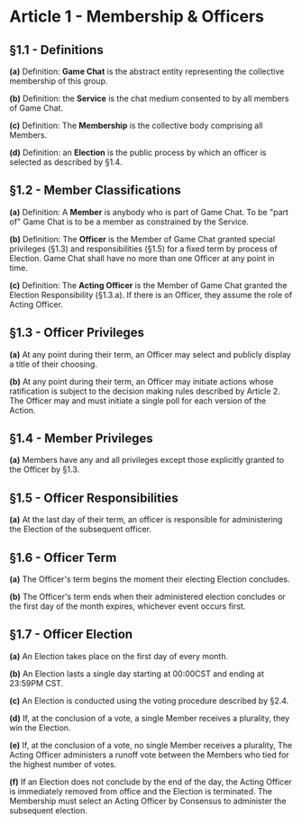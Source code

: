 # Article 1 - Membership & Officers

## §1.1 - Definitions

**(a)** Definition: **Game Chat** is the abstract entity representing the collective membership of this group.

**(b)** Definition: the **Service** is the chat medium consented to by all members of Game Chat.

**(c)** Definition: The **Membership** is the collective body comprising all Members.

**(d)** Definition: an **Election** is the public process by which an officer is selected as described by §1.4.

## §1.2 - Member Classifications

**(a)** Definition: A **Member** is anybody who is part of Game Chat. To be "part of" Game Chat is to be a member as constrained by the Service.

**(b)** Definition: The **Officer** is the Member of Game Chat granted special privileges (§1.3) and responsibilities (§1.5) for a fixed term by process of Election. Game Chat shall have no more than one Officer at any point in time.

**(c)** Definition: The **Acting Officer** is the Member of Game Chat granted the Election Responsibility (§1.3.a). If there is an Officer, they assume the role of Acting Officer.

## §1.3 - Officer Privileges

**(a)** At any point during their term, an Officer may select and publicly display a title of their choosing.

**(b)** At any point during their term, an Officer may initiate actions whose ratification is subject to the decision making rules described by Article 2. The Officer may and must initiate a single poll for each version of the Action.

## §1.4 - Member Privileges

**(a)** Members have any and all privileges except those explicitly granted to the Officer by §1.3.

## §1.5 - Officer Responsibilities

**(a)** At the last day of their term, an officer is responsible for administering the Election of the subsequent officer.

## §1.6 - Officer Term

**(a)** The Officer's term begins the moment their electing Election concludes.

**(b)** The Officer's term ends when their administered election concludes or the first day of the month expires, whichever event occurs first.

## §1.7 - Officer Election

**(a)** An Election takes place on the first day of every month.

**(b)** An Election lasts a single day starting at 00:00CST and ending at 23:59PM CST.

**(c)** An Election is conducted using the voting procedure described by §2.4.

**(d)** If, at the conclusion of a vote, a single Member receives a plurality, they win the Election.

**(e)** If, at the conclusion of a vote, no single Member receives a plurality, The Acting Officer administers a runoff vote between the Members who tied for the highest number of votes.

**(f)** If an Election does not conclude by the end of the day, the Acting Officer is immediately removed from office and the Election is terminated. The Membership must select an Acting Officer by Consensus to administer the subsequent election.


